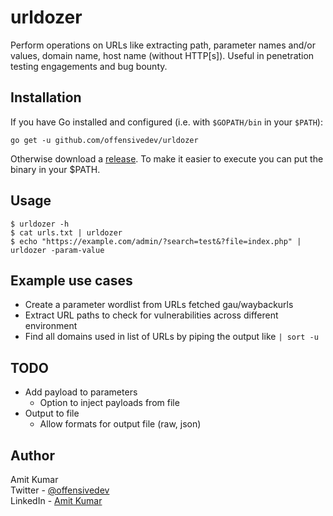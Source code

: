 # urldozer
Perform operations on URLs like extracting path, parameter names and/or values, domain name, host name (without HTTP[s]). Useful in penetration testing engagements and bug bounty. 

## Installation
If you have Go installed and configured (i.e. with `$GOPATH/bin` in your `$PATH`):

`go get -u github.com/offensivedev/urldozer`

Otherwise download a [release](https://github.com/offensivedev/urldozer/releases/). To make it easier to execute you can put the binary in your $PATH.

## Usage
```
$ urldozer -h
$ cat urls.txt | urldozer
$ echo "https://example.com/admin/?search=test&?file=index.php" | urldozer -param-value
```

## Example use cases
- Create a parameter wordlist from URLs fetched gau/waybackurls
- Extract URL paths to check for vulnerabilities across different environment
- Find all domains used in list of URLs by piping the output like `| sort -u`

## TODO
- Add payload to parameters 
  - Option to inject payloads from file
- Output to file
  - Allow formats for output file (raw, json)


## Author
Amit Kumar <br />
Twitter     - [@offensivedev](https://twitter.com/offensivedev) <br />
LinkedIn    - [Amit Kumar](https://www.linkedin.com/in/offensivedev)